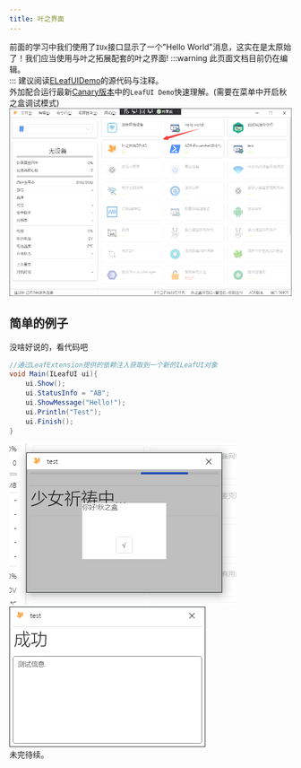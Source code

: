 ```yaml
---
title: 叶之界面
---
```

前面的学习中我们使用了`IUx`接口显示了一个"Hello World"消息，这实在是太原始了！我们应当使用与叶之拓展配套的叶之界面!
:::warning
此页面文档目前仍在编辑。   
:::
建议阅读[ELeafUIDemo](https://github.com/zsh2401/AutumnBox/blob/dev/src/AutumnBox.Extensions.Essentials.Shared/Extensions/ELeafUIDemo.cs)的源代码与注释。   
外加配合运行最新[Canary版本](https://github.com/zsh2401/AutumnBox/releases)中的`LeafUI Demo`快速理解。(需要在菜单中开启秋之盒调试模式)
![](./demo.png)

## 简单的例子
没啥好说的，看代码吧
```java
//通过LeafExtension提供的依赖注入获取到一个新的ILeafUI对象
void Main(ILeafUI ui){
    ui.Show();
    ui.StatusInfo = "AB";
    ui.ShowMessage("Hello!");
    ui.Println("Test");
    ui.Finish();
}
```
![](./1.png)   
![](./2.png)   
未完待续。